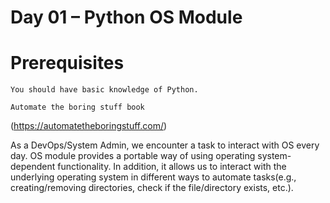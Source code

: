 # Day 01 – Python OS Module

# Prerequisites

    You should have basic knowledge of Python.

    Automate the boring stuff book
(https://automatetheboringstuff.com/)
    
As a DevOps/System Admin, we encounter a task to interact with OS every day. OS module provides a portable way of using operating system-dependent functionality. In addition, it allows us to interact with the underlying operating system in different ways to automate tasks(e.g., creating/removing directories, check if the file/directory exists, etc.).
    
    
